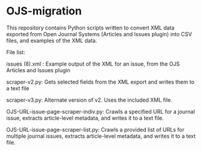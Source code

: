 # OJS-migration
This repository contains Python scripts written to convert XML data exported from Open Journal Systems (Articles and Issues plugin)
into CSV files, and examples of the XML data.

File list:


issues (8).xml :  Example output of the XML for an issue, from the OJS Articles and Issues plugin

scraper-v2.py:  Gets selected fields from the XML export and writes them to a text file

scraper-v3.py:  Alternate version of v2.  Uses the included XML file.


OJS-URL-issue-page-scraper-indiv.py:  Crawls a specified URL for a journal issue, extracts article-level metadata, and writes it to a text file.

OJS-URL-issue-page-scraper-list.py:  Crawls a provided list of URLs for multiple journal issues, extracts article-level metadata, and writes it to a text file.


